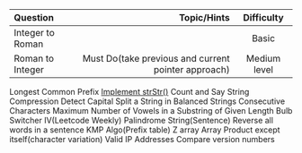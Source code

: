 Question | Topic/Hints | Difficulty
| :--- | ---: | :---:
Integer to Roman||Basic
Roman to Integer|Must Do(take previous and current pointer approach)|Medium level
Longest Common Prefix
[Implement strStr()](https://leetcode.com/problems/implement-strstr/)
Count and Say
String Compression
Detect Capital
Split a String in Balanced Strings
Consecutive Characters
Maximum Number of Vowels in a Substring of Given Length
Bulb Switcher IV(Leetcode Weekly)
Palindrome String(Sentence)
Reverse all words in a sentence
KMP Algo(Prefix table)
Z array
Array Product except itself(character variation) 
Valid IP Addresses
Compare version numbers
